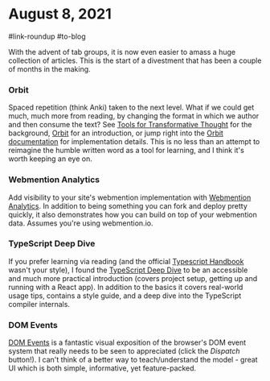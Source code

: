 # August 8, 2021

#link-roundup #to-blog

With the advent of tab groups, it is now even easier to amass a huge collection of articles.  This is the start of a divestment that has been a couple of months in the making.

### Orbit
Spaced repetition (think Anki) taken to the next level.  What if we could get much, much more from reading, by changing the format in which we author and then consume the text?  See [Tools for Transformative Thought](https://numinous.productions/ttft/) for the background, [Orbit](https://withorbit.com/) for an introduction, or jump right into the [Orbit documentation](https://docs.withorbit.com/) for implementation details.  This is no less than an attempt to reimagine the humble written word as a tool for learning, and I think it's worth keeping an eye on.

### Webmention Analytics
Add visibility to your site's webmention implementation with [Webmention Analytics](https://mxb.dev/blog/webmention-analytics/).  In addition to being something you can fork and deploy pretty quickly, it also demonstrates how you can build on top of your webmention data.  Assumes you're using webmention.io.

### TypeScript Deep Dive
If you prefer learning via reading (and the official [Typescript Handbook](https://www.typescriptlang.org/docs/handbook/intro.html) wasn't your style), I found the [TypeScript Deep Dive](https://basarat.gitbook.io/typescript/
) to be an accessible and much more practical introduction (covers project setup, getting up and running with a React app).  In addition to the basics it covers real-world usage tips, contains a style guide, and a deep dive into the TypeScript compiler internals.

### DOM Events
[DOM Events](https://domevents.dev/) is a fantastic visual exposition of the browser's DOM event system that really needs to be seen to appreciated (click the _Dispatch_ button!).  I can't think of a better way to teach/understand the model - great UI which is both simple, informative, yet feature-packed.
